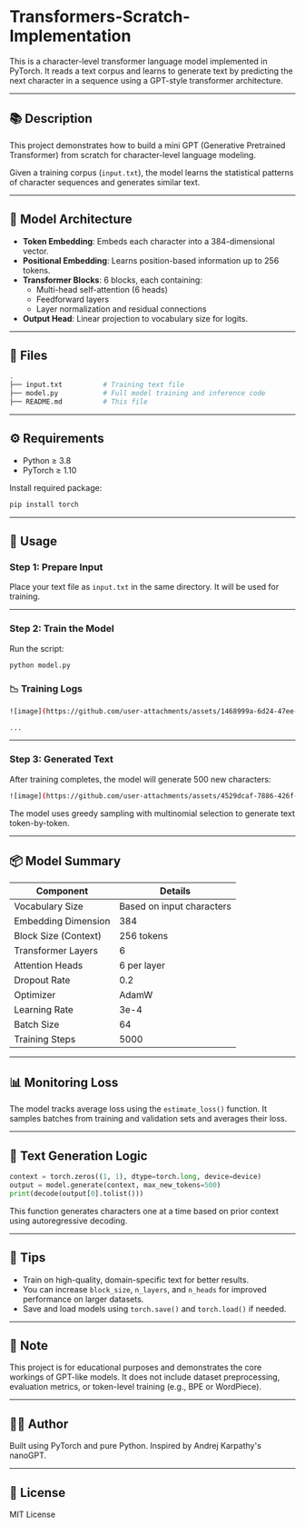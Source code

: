 # Transformers-Scratch-Implementation
This is a character-level transformer language model implemented in PyTorch. It reads a text corpus and learns to generate text by predicting the next character in a sequence using a GPT-style transformer architecture.

---

## 📚 Description

This project demonstrates how to build a mini GPT (Generative Pretrained Transformer) from scratch for character-level language modeling.

Given a training corpus (`input.txt`), the model learns the statistical patterns of character sequences and generates similar text.

---

## 🧠 Model Architecture

- **Token Embedding**: Embeds each character into a 384-dimensional vector.
- **Positional Embedding**: Learns position-based information up to 256 tokens.
- **Transformer Blocks**: 6 blocks, each containing:
  - Multi-head self-attention (6 heads)
  - Feedforward layers
  - Layer normalization and residual connections
- **Output Head**: Linear projection to vocabulary size for logits.

---

## 📁 Files

```bash
.
├── input.txt          # Training text file
├── model.py           # Full model training and inference code
├── README.md          # This file
```

---

## ⚙️ Requirements

- Python ≥ 3.8
- PyTorch ≥ 1.10

Install required package:

```bash
pip install torch
```

---

## 📄 Usage

### Step 1: Prepare Input

Place your text file as `input.txt` in the same directory. It will be used for training.

---

### Step 2: Train the Model

Run the script:

```bash
python model.py
```

### 📉 Training Logs
```bash
![image](https://github.com/user-attachments/assets/1468999a-6d24-47ee-bef5-90ee3f6dd40b)

...
```

---

### Step 3: Generated Text

After training completes, the model will generate 500 new characters:

```bash
![image](https://github.com/user-attachments/assets/4529dcaf-7886-426f-9623-cb10713b73a6)

```

The model uses greedy sampling with multinomial selection to generate text token-by-token.

---

## 📦 Model Summary

| Component                | Details                   |
|-------------------------|---------------------------|
| Vocabulary Size         | Based on input characters |
| Embedding Dimension     | 384                       |
| Block Size (Context)    | 256 tokens                |
| Transformer Layers      | 6                         |
| Attention Heads         | 6 per layer               |
| Dropout Rate            | 0.2                       |
| Optimizer               | AdamW                     |
| Learning Rate           | 3e-4                      |
| Batch Size              | 64                        |
| Training Steps          | 5000                      |

---

## 📊 Monitoring Loss

The model tracks average loss using the `estimate_loss()` function. It samples batches from training and validation sets and averages their loss.

---

## 🔮 Text Generation Logic

```python
context = torch.zeros((1, 1), dtype=torch.long, device=device)
output = model.generate(context, max_new_tokens=500)
print(decode(output[0].tolist()))
```

This function generates characters one at a time based on prior context using autoregressive decoding.

---

## 🚀 Tips

- Train on high-quality, domain-specific text for better results.
- You can increase `block_size`, `n_layers`, and `n_heads` for improved performance on larger datasets.
- Save and load models using `torch.save()` and `torch.load()` if needed.

---

## 📌 Note

This project is for educational purposes and demonstrates the core workings of GPT-like models. It does not include dataset preprocessing, evaluation metrics, or token-level training (e.g., BPE or WordPiece).

---

## 🧑‍💻 Author

Built using PyTorch and pure Python. Inspired by Andrej Karpathy's nanoGPT.

---

## 📜 License

MIT License
